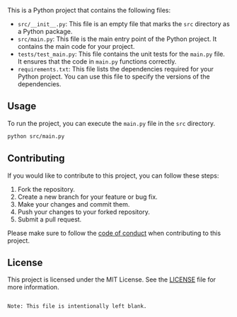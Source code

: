 

This is a Python project that contains the following files:

- `src/__init__.py`: This file is an empty file that marks the `src` directory as a Python package.
- `src/main.py`: This file is the main entry point of the Python project. It contains the main code for your project.
- `tests/test_main.py`: This file contains the unit tests for the `main.py` file. It ensures that the code in `main.py` functions correctly.
- `requirements.txt`: This file lists the dependencies required for your Python project. You can use this file to specify the versions of the dependencies.

## Usage

To run the project, you can execute the `main.py` file in the `src` directory.

```bash
python src/main.py
```

## Contributing

If you would like to contribute to this project, you can follow these steps:

1. Fork the repository.
2. Create a new branch for your feature or bug fix.
3. Make your changes and commit them.
4. Push your changes to your forked repository.
5. Submit a pull request.

Please make sure to follow the [code of conduct](CONTRIBUTING.md) when contributing to this project.

## License

This project is licensed under the MIT License. See the [LICENSE](LICENSE) file for more information.
```

Note: This file is intentionally left blank.
